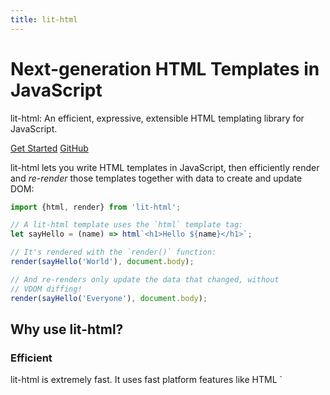 ```yaml
---
title: lit-html
---
```


# Next-generation HTML Templates in JavaScript

lit-html: An efficient, expressive, extensible HTML templating library for JavaScript.

<section class="feature">
  <a class="cta" href="/lit-html/guide">Get Started</a>
  <a class="cta" href="https://github.com/Polymer/lit-html">GitHub</a>
</section>

lit-html lets you write HTML templates in JavaScript, then efficiently render and _re-render_ those templates together with data to create and update DOM:

```js
import {html, render} from 'lit-html';

// A lit-html template uses the `html` template tag:
let sayHello = (name) => html`<h1>Hello ${name}</h1>`;

// It's rendered with the `render()` function:
render(sayHello('World'), document.body);

// And re-renders only update the data that changed, without
// VDOM diffing!
render(sayHello('Everyone'), document.body);
```

## Why use lit-html?

<section class="cards">
  <div class="card">
    <h3>Efficient</h3>
    <p>
      lit-html is extremely fast. It uses fast platform features like HTML `<template>` elements with native cloning.
    </p>
    <p>
      Unlike VDOM libraries, lit-html only every updates the parts of templates that actually change - it doesn't ever re-render the entire view.
    </p>
  </div>

  <div class="card">
    <h3>Expressive</h3>
    <p>
      lit-html gives you the full power of JavaScript and functional programming patterns. 
    </p>
    <p>
      Templates are values that can be computed, passed to and from functions and nested. Expressions are real JavaScript and can include anything you need at all.
    </p>
    <p>
      lit-html support many kind of values natively: strings, DOM nodes, heterogeneous lists, Promises, nested templates and more.
    <p>
  </div>

  <div class="card">
    <h3>Extensible</h3>
    <p>
      lit-html is extremely customizable and extensible.
    </p>
    <p>
      Different dialects of templates can be created with additional features for setting element properties, declarative event handlers and more.
    </p>
    <p>
      Directives customize how values are handled, allowing for asynchronous values, efficient keyed-repeats, error boundaries, and more. lit-html is like your very own a template construction kit.
    </p>
  </div>
</section>

lit-html is not a framework, nor does it include a component model. It focuses on one thing and one thing only: efficiently creating and updating DOM. It can be used standalone for simple tasks, or combined with a framework or component model, like Web Components, for a full-featured UI development platform.

## Announcement at Polymer Summit 2017

<section class="feature">
  <iframe width="560" height="315" src="https://www.youtube.com/embed/ruql541T7gc" frameborder="0" allow="autoplay; encrypted-media" allowfullscreen></iframe>
</section>

